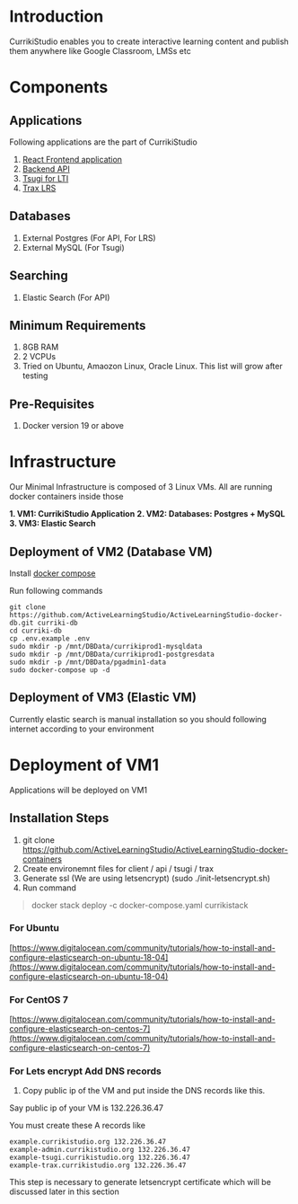# Introduction

CurrikiStudio enables you to create interactive learning content and publish them anywhere like Google Classroom, LMSs etc



# Components

## Applications

Following applications are the part of CurrikiStudio

1. [React Frontend application](https://github.com/ActiveLearningStudio/ActiveLearningStudio-react-client)
2. [Backend API](https://github.com/ActiveLearningStudio/ActiveLearningStudio-API)
3. [Tsugi for LTI](https://github.com/tsugiproject/tsugi)
4. [Trax LRS](https://github.com/trax-project/trax-lrs)

## Databases

1. External Postgres (For API, For LRS)
2. External MySQL (For Tsugi)

## Searching

1. Elastic Search (For API)

## Minimum Requirements

1. 8GB RAM
2. 2 VCPUs
3. Tried on Ubuntu, Amaozon Linux, Oracle Linux. This list will grow after testing

## Pre-Requisites

1. Docker version 19 or above

# Infrastructure

Our Minimal Infrastructure is composed of 3 Linux VMs. All are running docker containers inside those

**1. VM1: CurrikiStudio Application**
**2. VM2: Databases: Postgres + MySQL**
**3. VM3: Elastic Search**

## Deployment of VM2 (Database VM)

Install [docker compose](https://docs.docker.com/compose/install/)

Run following commands

    git clone https://github.com/ActiveLearningStudio/ActiveLearningStudio-docker-db.git curriki-db
	cd curriki-db
	cp .env.example .env
	sudo mkdir -p /mnt/DBData/currikiprod1-mysqldata
	sudo mkdir -p /mnt/DBData/currikiprod1-postgresdata
	sudo mkdir -p /mnt/DBData/pgadmin1-data
	sudo docker-compose up -d

## Deployment of VM3 (Elastic VM)

Currently elastic search is manual installation so you should following internet according to your environment


# Deployment of VM1 

Applications will be deployed on VM1

## Installation Steps

1. git clone https://github.com/ActiveLearningStudio/ActiveLearningStudio-docker-containers
2. Create environemnt files for client / api / tsugi / trax
3. Generate ssl (We are using letsencrypt) (sudo ./init-letsencrypt.sh)
4. Run command


> docker stack deploy -c docker-compose.yaml currikistack



### For Ubuntu 
[https://www.digitalocean.com/community/tutorials/how-to-install-and-configure-elasticsearch-on-ubuntu-18-04](https://www.digitalocean.com/community/tutorials/how-to-install-and-configure-elasticsearch-on-ubuntu-18-04)

### For CentOS 7

[https://www.digitalocean.com/community/tutorials/how-to-install-and-configure-elasticsearch-on-centos-7](https://www.digitalocean.com/community/tutorials/how-to-install-and-configure-elasticsearch-on-centos-7)




### For Lets encrypt Add DNS records

1. Copy public ip of the VM and put inside the DNS records like this.

Say public ip of your VM is 132.226.36.47

You must create these A records like

    example.currikistudio.org 132.226.36.47
	example-admin.currikistudio.org 132.226.36.47
	example-tsugi.currikistudio.org 132.226.36.47
	example-trax.currikistudio.org 132.226.36.47

This step is necessary to generate letsencrypt certificate which will be discussed later in this section
